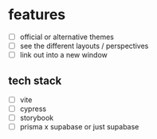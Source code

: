 
# features

- [ ] official or alternative themes
- [ ] see the different layouts / perspectives
- [ ] link out into a new window

## tech stack
- [ ] vite
- [ ] cypress
- [ ] storybook
- [ ] prisma x supabase or just supabase
